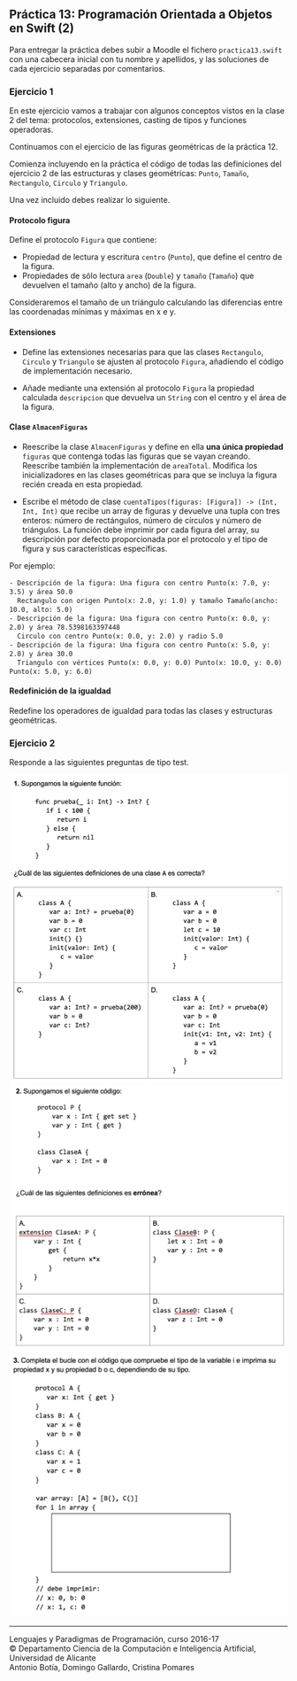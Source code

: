 ## Práctica 13: Programación Orientada a Objetos en Swift (2)

Para entregar la práctica debes subir a Moodle el fichero
`practica13.swift` con una cabecera inicial con tu nombre y apellidos,
y las soluciones de cada ejercicio separadas por comentarios.


### Ejercicio 1

En este ejercicio vamos a trabajar con algunos conceptos vistos en la
clase 2 del tema: protocolos, extensiones, casting de tipos y
funciones operadoras. 

Continuamos con el ejercicio de las figuras geométricas de la
práctica 12. 

Comienza incluyendo en la práctica el código de todas las definiciones
del ejercicio 2 de las estructuras y clases geométricas: `Punto`,
`Tamaño`, `Rectangulo`, `Circulo` y `Triangulo`.

Una vez incluido debes realizar lo siguiente.


#### Protocolo figura

Define el protocolo `Figura` que contiene:

- Propiedad de lectura y escritura `centro` (`Punto`), que define el
  centro de la figura.
- Propiedades de sólo lectura `area` (`Double`) y `tamaño` (`Tamaño`)
  que devuelven el tamaño (alto y ancho) de la figura.

Consideraremos el tamaño de un triángulo calculando las diferencias
entre las coordenadas mínimas y máximas en x e y.


#### Extensiones

- Define las extensiones necesarias para que las clases `Rectangulo`,
`Circulo` y `Triangulo` se ajusten al protocolo `Figura`, añadiendo el
código de implementación necesario.

- Añade mediante una extensión al protocolo `Figura` la propiedad
  calculada `descripcion` que devuelva un `String` con el centro y el
  área de la figura.

#### Clase `AlmacenFiguras`

- Reescribe la clase `AlmacenFiguras` y define en ella **una única
propiedad** `figuras` que contenga todas las figuras que se vayan
creando. Reescribe también la implementación de `areaTotal`. Modifica
los inicializadores en las clases geométricas para que se incluya la
figura recién creada en esta propiedad.

- Escribe el método de clase `cuentaTipos(figuras: [Figura]) -> (Int, Int, Int)`
que recibe un array de figuras y devuelve una tupla con tres enteros:
número de rectángulos, número de círculos y número de triángulos. La
función debe imprimir por cada figura del array, su descripción
por defecto proporcionada por el protocolo y el tipo de figura y sus
características específicas.

Por ejemplo:

```
- Descripción de la figura: Una figura con centro Punto(x: 7.0, y: 3.5) y área 50.0
  Rectangulo con origen Punto(x: 2.0, y: 1.0) y tamaño Tamaño(ancho: 10.0, alto: 5.0)
- Descripción de la figura: Una figura con centro Punto(x: 0.0, y: 2.0) y área 78.5398163397448
  Circulo con centro Punto(x: 0.0, y: 2.0) y radio 5.0
- Descripción de la figura: Una figura con centro Punto(x: 5.0, y: 2.0) y área 30.0
  Triangulo con vértices Punto(x: 0.0, y: 0.0) Punto(x: 10.0, y: 0.0) Punto(x: 5.0, y: 6.0)
```

#### Redefinición de la igualdad

Redefine los operadores de igualdad para todas las clases y
estructuras geométricas.


### Ejercicio 2

Responde a las siguientes preguntas de tipo test.

<img src="imagenes/test-1.png" width="650px"/>  
<img src="imagenes/test-2.png" width="650px"/>  
<img src="imagenes/test-3.png" width="600px"/>


----

Lenguajes y Paradigmas de Programación, curso 2016-17  
© Departamento Ciencia de la Computación e Inteligencia Artificial, Universidad de Alicante  
Antonio Botía, Domingo Gallardo, Cristina Pomares  

